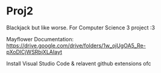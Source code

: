 # Proj2
Blackjack but like worse.
For Computer Science 3 project :3

Mayflower Documentation:
https://drive.google.com/drive/folders/1w_ojUgOA5_Re-pXoDlCjWSRbjXLAIayt 

Install Visual Studio Code & relavent github extensions ofc
